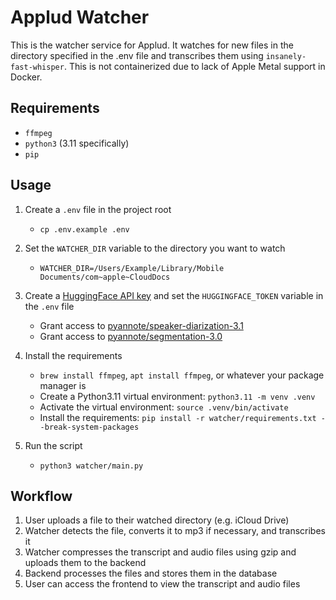 # Applud Watcher

This is the watcher service for Applud. It watches for new files in the directory specified in the .env file and transcribes them using `insanely-fast-whisper`.
This is not containerized due to lack of Apple Metal support in Docker. 

## Requirements

- `ffmpeg`
- `python3` (3.11 specifically)
- `pip`

## Usage

1. Create a `.env` file in the project root
    - `cp .env.example .env`

2. Set the `WATCHER_DIR` variable to the directory you want to watch
    - `WATCHER_DIR=/Users/Example/Library/Mobile Documents/com~apple~CloudDocs`

3. Create a [HuggingFace API key](https://huggingface.co/settings/tokens) and set the `HUGGINGFACE_TOKEN` variable in the `.env` file
    - Grant access to [pyannote/speaker-diarization-3.1](https://huggingface.co/pyannote/speaker-diarization-3.1)
    - Grant access to [pyannote/segmentation-3.0](https://huggingface.co/pyannote/segmentation-3.0)

4. Install the requirements
    - `brew install ffmpeg`, `apt install ffmpeg`, or whatever your package manager is
    - Create a Python3.11 virtual environment: `python3.11 -m venv .venv`
    - Activate the virtual environment: `source .venv/bin/activate`
    - Install the requirements: `pip install -r watcher/requirements.txt --break-system-packages`

5. Run the script
    - `python3 watcher/main.py`

## Workflow

1. User uploads a file to their watched directory (e.g. iCloud Drive)
2. Watcher detects the file, converts it to mp3 if necessary, and transcribes it
3. Watcher compresses the transcript and audio files using gzip and uploads them to the backend
4. Backend processes the files and stores them in the database
5. User can access the frontend to view the transcript and audio files
